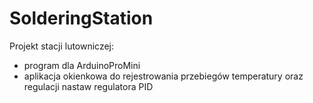 # SolderingStation
Projekt stacji lutowniczej:
- program dla ArduinoProMini
- aplikacja okienkowa do rejestrowania przebiegów temperatury oraz regulacji nastaw regulatora PID
